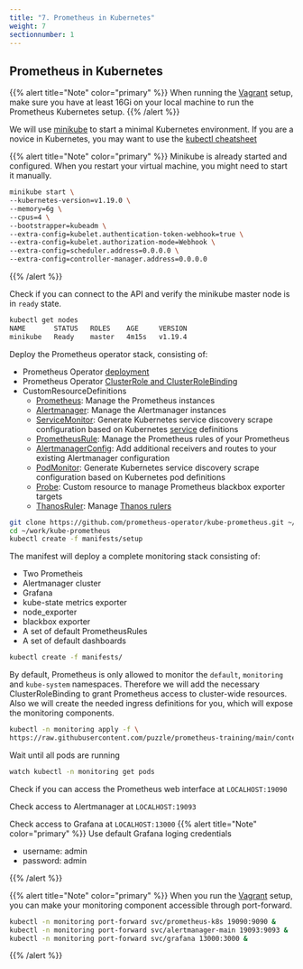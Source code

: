```yaml
---
title: "7. Prometheus in Kubernetes"
weight: 7
sectionnumber: 1
---
```


## Prometheus in Kubernetes

{{% alert title="Note" color="primary" %}}
When running the [Vagrant](https://prometheus-training.puzzle.ch/setup/) setup, make sure you have at least 16Gi on your local machine to run the Prometheus Kubernetes setup.
{{% /alert %}}

We will use [minikube](https://minikube.sigs.k8s.io/docs/start/) to start a minimal Kubernetes environment. If you are a novice in Kubernetes, you may want to use the [kubectl cheatsheet](https://kubernetes.io/docs/reference/kubectl/cheatsheet/)

{{% alert title="Note" color="primary" %}}
Minikube is already started and configured. When you restart your virtual machine, you might need to start it manually.

```bash
minikube start \
--kubernetes-version=v1.19.0 \
--memory=6g \
--cpus=4 \
--bootstrapper=kubeadm \
--extra-config=kubelet.authentication-token-webhook=true \
--extra-config=kubelet.authorization-mode=Webhook \
--extra-config=scheduler.address=0.0.0.0 \
--extra-config=controller-manager.address=0.0.0.0
```

{{% /alert %}}

Check if you can connect to the API and verify the minikube master node is in `ready` state.

```bash
kubectl get nodes
NAME       STATUS   ROLES    AGE     VERSION
minikube   Ready    master   4m15s   v1.19.4
```

Deploy the Prometheus operator stack, consisting of:

* Prometheus Operator [deployment](https://kubernetes.io/docs/concepts/workloads/controllers/deployment/)
* Prometheus Operator [ClusterRole and ClusterRoleBinding](https://kubernetes.io/docs/reference/access-authn-authz/rbac/#rolebinding-and-clusterrolebinding)
* CustomResourceDefinitions
  * [Prometheus](https://github.com/prometheus-operator/prometheus-operator/blob/master/Documentation/api.md#prometheus): Manage the Prometheus instances
  * [Alertmanager](https://github.com/prometheus-operator/prometheus-operator/blob/master/Documentation/api.md#alertmanager): Manage the Alertmanager instances
  * [ServiceMonitor](https://github.com/prometheus-operator/prometheus-operator/blob/master/Documentation/api.md#servicemonitor): Generate Kubernetes service discovery scrape configuration based on Kubernetes [service](https://kubernetes.io/docs/concepts/services-networking/service/) definitions
  * [PrometheusRule](https://github.com/prometheus-operator/prometheus-operator/blob/master/Documentation/api.md#prometheusrule): Manage the Prometheus rules of your Prometheus
  * [AlertmanagerConfig](https://github.com/prometheus-operator/prometheus-operator/blob/master/Documentation/api.md#alertmanagerconfig): Add additional receivers and routes to your existing Alertmanager configuration
  * [PodMonitor](https://github.com/prometheus-operator/prometheus-operator/blob/master/Documentation/api.md#podmonitor): Generate Kubernetes service discovery scrape configuration based on Kubernetes pod definitions
  * [Probe](https://github.com/prometheus-operator/prometheus-operator/blob/master/Documentation/api.md#probe): Custom resource to manage Prometheus blackbox exporter targets
  * [ThanosRuler](https://github.com/prometheus-operator/prometheus-operator/blob/master/Documentation/api.md#thanosruler): Manage [Thanos rulers](https://github.com/thanos-io/thanos/blob/main/docs/components/rule.md)

```bash
git clone https://github.com/prometheus-operator/kube-prometheus.git ~/work/kube-prometheus
cd ~/work/kube-prometheus
kubectl create -f manifests/setup
```

The manifest will deploy a complete monitoring stack consisting of:

* Two Prometheis
* Alertmanager cluster
* Grafana
* kube-state metrics exporter
* node_exporter
* blackbox exporter
* A set of default PrometheusRules
* A set of default dashboards

```bash
kubectl create -f manifests/
```

By default, Prometheus is only allowed to monitor the `default`, `monitoring` and `kube-system` namespaces. Therefore we will add the necessary ClusterRoleBinding to grant Prometheus access to cluster-wide resources. Also we will create the needed ingress definitions for you, which will expose the monitoring components.

```bash
kubectl -n monitoring apply -f \
https://raw.githubusercontent.com/puzzle/prometheus-training/main/content/en/docs/07/resources.yaml
```

Wait until all pods are running

```bash
watch kubectl -n monitoring get pods
```

Check if you can access the Prometheus web interface at `LOCALHOST:19090`

Check access to Alertmanager at `LOCALHOST:19093`

Check access to Grafana at `LOCALHOST:13000`
{{% alert title="Note" color="primary" %}}
Use default Grafana loging credentials

* username: admin
* password: admin

{{% /alert %}}

{{% alert title="Note" color="primary" %}}
When you run the [Vagrant](https://prometheus-training.puzzle.ch/setup/) setup, you can make your monitoring component accessible through port-forward.

```bash
kubectl -n monitoring port-forward svc/prometheus-k8s 19090:9090 &
kubectl -n monitoring port-forward svc/alertmanager-main 19093:9093 &
kubectl -n monitoring port-forward svc/grafana 13000:3000 &
```

{{% /alert %}}
